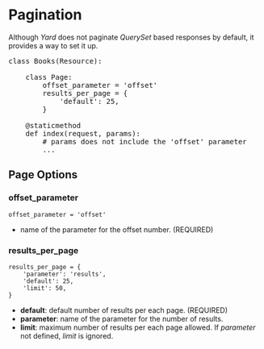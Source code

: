 # Pagination

Although *Yard* does not paginate *QuerySet* based responses by default, it provides a way to set it up.

<pre>
class Books(Resource):
    
    class Page:                    
        offset_parameter = 'offset'
        results_per_page = {       
            'default': 25,         
        }
    
    @staticmethod
    def index(request, params):
        # params does not include the 'offset' parameter
        ...
</pre>


## Page Options

### offset_parameter

    offset_parameter = 'offset'

- name of the parameter for the offset number. (REQUIRED)

### results_per\_page

    results_per_page = {
        'parameter': 'results',       
        'default': 25,
        'limit': 50,      
    }

- **default**: default number of results per each page. (REQUIRED)
- **parameter**: name of the parameter for the number of results.
- **limit**: maximum number of results per each page allowed. If *parameter* not defined, *limit* is ignored.
